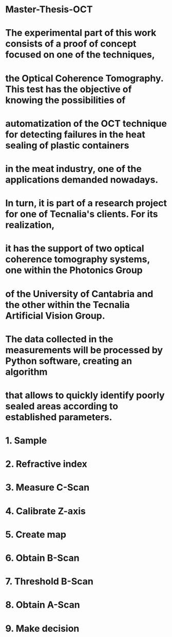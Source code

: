 # Master-Thesis-OCT
# The experimental part of this work consists of a proof of concept focused on one of the techniques,
# the Optical Coherence Tomography. This test has the objective of knowing the possibilities of
# automatization of the OCT technique for detecting failures in the heat sealing of plastic containers
# in the meat industry, one of the applications demanded nowadays.

# In turn, it is part of a research project for one of Tecnalia's clients. For its realization,
# it has the support of two optical coherence tomography systems, one within the Photonics Group
# of the University of Cantabria and the other within the Tecnalia Artificial Vision Group.
# The data collected in the measurements will be processed by Python software, creating an algorithm
# that allows to quickly identify poorly sealed areas according to established parameters.

# 1. Sample
# 2. Refractive index
# 3. Measure C-Scan
# 4. Calibrate Z-axis
# 5. Create map
# 6. Obtain B-Scan
# 7. Threshold B-Scan
# 8. Obtain A-Scan
# 9. Make decision
